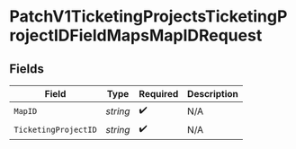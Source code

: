 # PatchV1TicketingProjectsTicketingProjectIDFieldMapsMapIDRequest


## Fields

| Field                | Type                 | Required             | Description          |
| -------------------- | -------------------- | -------------------- | -------------------- |
| `MapID`              | *string*             | :heavy_check_mark:   | N/A                  |
| `TicketingProjectID` | *string*             | :heavy_check_mark:   | N/A                  |
